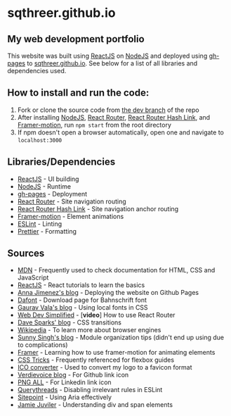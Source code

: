 # sqthreer.github.io
## My web development portfolio

This website was built using [ReactJS](https://create-react-app.dev/docs/getting-started) on
 [NodeJS](https://nodejs.org/en/) and deployed using [gh-pages](https://www.npmjs.com/package/gh-pages) to [sqthreer.github.io](https://sqthreer.github.io/about).
 See below for a list of all libraries and dependencies used.

## How to install and run the code:

1. Fork or clone the source code from [the dev branch](https://github.com/sqthreer/sqthreer.github.io) of the repo
2. After installing [NodeJS](https://nodejs.org/en/), [React Router](https://www.npmjs.com/package/react-router), [React Router Hash Link](https://www.npmjs.com/package/react-router-hash-link), and [Framer-motion](https://www.npmjs.com/package/framer-motion), run `npm start` from the root directory
3. If npm doesn't open a browser automatically, open one and navigate to `localhost:3000`

## Libraries/Dependencies
- [ReactJS](https://create-react-app.dev/docs/getting-started) - UI building
- [NodeJS](https://nodejs.org/en/) - Runtime
- [gh-pages](https://www.npmjs.com/package/gh-pages) - Deployment
- [React Router](https://www.npmjs.com/package/react-router) - Site navigation routing
- [React Router Hash Link](https://www.npmjs.com/package/react-router-hash-link) - Site navigation anchor routing
- [Framer-motion](https://www.npmjs.com/package/framer-motion) - Element animations
- [ESLint](https://eslint.org/) - Linting
- [Prettier](https://prettier.io/) - Formatting

## Sources

- [MDN](https://developer.mozilla.org/en-US/) - Frequently used to check documentation for HTML, CSS and JavaScript
- [ReactJS](https://create-react-app.dev/docs/getting-started) - React tutorials to learn the basics
- [Anna Jimenez's blog](https://medium.com/@anna.tech/how-to-deploy-your-react-app-to-github-pages-ddab42743367) - Deploying the website on Github Pages
- [Dafont](https://www.dafontfree.io/download/bahnschrift/) - Download page for Bahnschrift font
- [Gaurav Vala's blog](https://dev.to/gaurav444/how-to-use-local-fonts-in-css-fbg) - Using local fonts in CSS 
- [Web Dev Simplified](https://www.youtube.com/watch?v=Ul3y1LXxzdU&ab_channel=WebDevSimplified) - [**video**] How to use React Router
- [Dave Sparks' blog](https://code.tutsplus.com/tutorials/css-fundamentals-css3-transitions--pre-10922) - CSS transitions
- [Wikipedia](https://en.wikipedia.org/wiki/Comparison_of_browser_engines) - To learn more about browser engines
- [Sunny Singh's blog](https://sunnysingh.io/blog/javascript-import-from-folder) - Module organization tips (didn't end up using due to complications)
- [Framer](https://www.framer.com/docs/introduction/) - Learning how to use framer-motion for animating elements
- [CSS Tricks](https://css-tricks.com/) - Frequently referenced for flexbox guides
- [ICO converter](https://www.icoconverter.com/) - Used to convert my logo to a favicon format
- [Verdievoice blog](https://verdievoice.blogspot.com/2021/06/github-logo-png-discover-49-free-github.html) - For Github link icon
- [PNG ALL](https://www.pngall.com/linkedin-png) - For Linkedin link icon
- [Querythreads](https://www.querythreads.com/how-to-disable-es-lint-react-prop-types-rule-in-a-file/) - Disabling irrelevant rules in ESLint
- [Sitepoint](https://www.sitepoint.com/how-to-use-aria-effectively-with-html5/) - Using Aria effectively
- [Jamie Juviler](https://blog.hubspot.com/website/span-vs-div) - Understanding div and span elements
